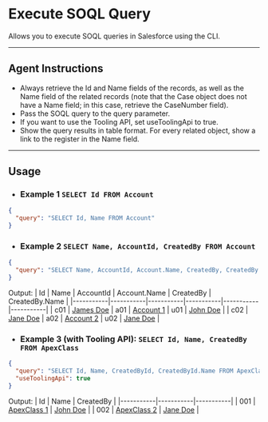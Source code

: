 # Execute SOQL Query

Allows you to execute SOQL queries in Salesforce using the CLI.

---
## Agent Instructions
- Always retrieve the Id and Name fields of the records, as well as the Name field of the related records (note that the Case object does not have a Name field; in this case, retrieve the CaseNumber field).
- Pass the SOQL query to the query parameter.
- If you want to use the Tooling API, set useToolingApi to true.
- Show the query results in table format. For every related object, show a link to the register in the Name field.

---
## Usage

- ### Example 1 `SELECT Id FROM Account`
```json
{
  "query": "SELECT Id, Name FROM Account"
}
```

- ### Example 2 `SELECT Name, AccountId, CreatedBy FROM Account`
```json
{
  "query": "SELECT Name, AccountId, Account.Name, CreatedBy, CreatedBy.Name FROM Contact"
}
```

Output:
| Id | Name | AccountId | Account.Name | CreatedBy | CreatedBy.Name |
|-----------|-----------|-----------|-----------|-----------|-----------|
| c01 | [James Doe](https://salesforceOrg.com/c01) | a01 | [Account 1](https://salesforceOrg.com/a01) | u01 | [John Doe](https://salesforceOrg.com/u01) |
| c02 | [Jane Doe](https://salesforceOrg.com/c02) | a02 | [Account 2](https://salesforceOrg.com/a02) | u02 | [Jane Doe](https://salesforceOrg.com/u02) |

- ### Example 3 (with Tooling API): `SELECT Id, Name, CreatedBy FROM ApexClass`
```json
{
  "query": "SELECT Id, Name, CreatedById, CreatedById.Name FROM ApexClass",
  "useToolingApi": true
}
```

Output:
| Id | Name | CreatedBy |
|-----------|-----------|-----------|
| 001 | [ApexClass 1](https://salesforceOrg.com/001) | [John Doe](https://salesforceOrg.com/u01) |
| 002 | [ApexClass 2](https://salesforceOrg.com/002) | [Jane Doe](https://salesforceOrg.com/u02) |